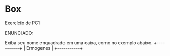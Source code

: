 # Box
Exercício de PC1

ENUNCIADO:

Exiba seu nome enquadrado em uma caixa, como no exemplo abaixo.
+-----------+
| Ermogenes |
+-----------+
